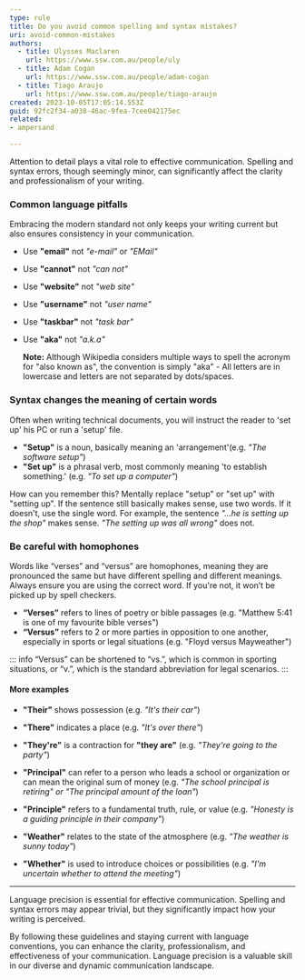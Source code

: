 ```yaml
---
type: rule
title: Do you avoid common spelling and syntax mistakes?
uri: avoid-common-mistakes
authors:
  - title: Ulysses Maclaren
    url: https://www.ssw.com.au/people/uly
  - title: Adam Cogan
    url: https://www.ssw.com.au/people/adam-cogan
  - title: Tiago Araujo
    url: https://www.ssw.com.au/people/tiago-araujo
created: 2023-10-05T17:05:14.553Z
guid: 92fc2f34-a038-46ac-9fea-7cee042175ec
related:
- ampersand

---
```


Attention to detail plays a vital role to effective communication. Spelling and syntax errors, though seemingly minor, can significantly affect the clarity and professionalism of your writing.

<!--endintro-->

### Common language pitfalls

Embracing the modern standard not only keeps your writing current but also ensures consistency in your communication.

* Use **"email"** not _"e-mail"_ or _"EMail"_
* Use **"cannot"** not _"can not"_
* Use **"website"** not _"web site"_
* Use **"username"** not _"user name"_
* Use **"taskbar"** not _"task bar"_
* Use **"aka"** not _"a.k.a"_
  
  **Note:** Although Wikipedia considers multiple ways to spell the acronym for "also known as", the convention is simply "aka" - All letters are in lowercase and letters are not separated by dots/spaces.

### Syntax changes the meaning of certain words

Often when writing technical documents, you will instruct the reader to 'set up' his PC or run a 'setup' file.

* **"Setup"** is a noun, basically meaning an 'arrangement'(e.g. _"The software setup"_)  
* **"Set up"** is a phrasal verb, most commonly meaning 'to establish something.' (e.g. _"To set up a computer"_)

How can you remember this? Mentally replace "setup" or "set up" with "setting up". If the sentence still basically makes sense, use two words. If it doesn't, use the single word. For example, the sentence _"...he is setting up the shop"_ makes sense. _"The setting up was all wrong"_ does not.

### Be careful with homophones

Words like “verses” and “versus” are homophones, meaning they are pronounced the same but have different spelling and different meanings. Always ensure you are using the correct word. If you're not, it won’t be picked up by spell checkers.

* **“Verses”** refers to lines of poetry or bible passages (e.g. "Matthew 5:41 is one of my favourite bible verses")
* **“Versus”** refers to 2 or more parties in opposition to one another, especially in sports or legal situations (e.g. "Floyd versus Mayweather")

::: info
“Versus” can be shortened to “vs.”, which is common in sporting situations, or “v.”, which is the standard abbreviation for legal scenarios.
:::

#### More examples

* **"Their"** shows possession (e.g. _"It's their car"_)
* **"There"** indicates a place (e.g. _"It's over there"_)
* **"They're"** is a contraction for **"they are"** (e.g. _"They're going to the party"_)

* **"Principal"** can refer to a person who leads a school or organization or can mean the original sum of money (e.g. _"The school principal is retiring" or "The principal amount of the loan"_)
* **"Principle"** refers to a fundamental truth, rule, or value (e.g. _"Honesty is a guiding principle in their company"_)

* **"Weather"** relates to the state of the atmosphere (e.g. _"The weather is sunny today"_)
* **"Whether"** is used to introduce choices or possibilities (e.g. _"I'm uncertain whether to attend the meeting"_)

---

Language precision is essential for effective communication. Spelling and syntax errors may appear trivial, but they significantly impact how your writing is perceived.

By following these guidelines and staying current with language conventions, you can enhance the clarity, professionalism, and effectiveness of your communication. Language precision is a valuable skill in our diverse and dynamic communication landscape.
